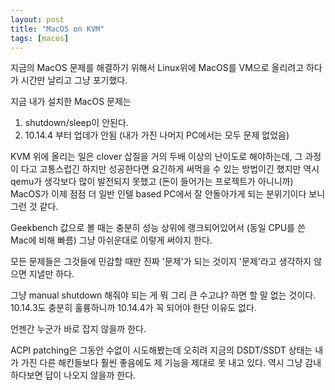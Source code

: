 ```yaml
---
layout: post
title: "MacOS on KVM"
tags: [macos]
---
```


지금의 MacOS 문제를 해결하기 위해서 Linux위에 MacOS를 VM으로 올리려고 하다가 시간만 날리고 그냥 포기했다.

지금 내가 설치한 MacOS 문제는
1) shutdown/sleep이 안된다.
2) 10.14.4 부터 업데가 안됨 (내가 가진 나머지 PC에서는 모두 문제 없었음)

KVM 위에 올리는 일은 clover 삽질을 거의 두배 이상의 난이도로 해야하는데, 그 과정이 다고 고통스럽긴 하지만 성공한다면 요긴하게 써먹을 수 있는 방법이긴 했지만 역시 qemu가 생각보다 많이 발전되지 못했고 (돈이 들어가는 프로젝트가 아니니까) MacOS가 이제 점점 더 일반 인텔 based PC에서 잘 안돌아가게 되는 분위기이다 보니 그런 것 같다.

Geekbench 값으로 볼 때는 충분히 성능 상위에 랭크되어있어서 (동일 CPU를 쓴 Mac에 비해 빠름) 그냥 아쉬운대로 이렇게 써야지 한다.

모든 문제들은 그것들에 민감할 때만 진짜 '문제'가 되는 것이지 '문제'라고 생각하지 않으면 지낼만 하다. 

그냥 manual shutdown 해줘야 되는 게 뭐 그리 큰 수고냐? 하면 할 말 없는 것이다. 10.14.3도 충분히 훌륭하니까 10.14.4가 꼭 되어야 한단 이유도 없다.

언젠간 누군가 바로 잡지 않을까 한다. 

ACPI patching은 그동안 수없이 시도해봤는데 오히려 지금의 DSDT/SSDT 상태는 내가 가진 다른 해킨들보다 훨씬 좋음에도 제 기능을 제대로 못 내고 있다. 역시 그냥 감내하다보면 답이 나오지 않을까 한다.


